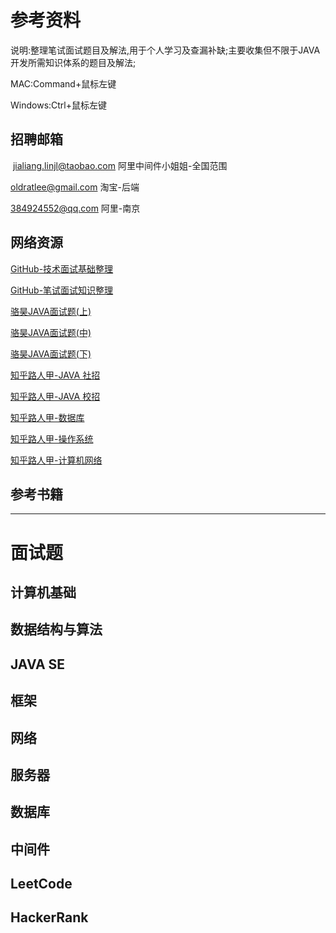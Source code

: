 # 参考资料

说明:整理笔试面试题目及解法,用于个人学习及查漏补缺;主要收集但不限于JAVA开发所需知识体系的题目及解法;

MAC:Command+鼠标左键

Windows:Ctrl+鼠标左键



## 招聘邮箱

 [jialiang.linjl@taobao.com](mailto:jialiang.linjl@taobao.com) 阿里中间件小姐姐-全国范围

[oldratlee@gmail.com](mailto:oldratlee@gmail.com) 淘宝-后端

[384924552@qq.com](mailto:384924552@qq.com) 阿里-南京



## 网络资源

[GitHub-技术面试基础整理](https://github.com/CyC2018/Interview-Notebook)

[GitHub-笔试面试知识整理](https://hit-alibaba.github.io/interview/index.html)

[骆昊JAVA面试题(上)](https://blog.csdn.net/jackfrued/article/details/44921941)

[骆昊JAVA面试题(中)](https://blog.csdn.net/jackfrued/article/details/44931137)

[骆昊JAVA面试题(下)](https://blog.csdn.net/jackfrued/article/details/44931161)

[知乎路人甲-JAVA 社招](https://zhuanlan.zhihu.com/p/21551758)

[知乎路人甲-JAVA 校招](https://zhuanlan.zhihu.com/p/21513402)

[知乎路人甲-数据库](https://zhuanlan.zhihu.com/p/23713529)

[知乎路人甲-操作系统](https://zhuanlan.zhihu.com/p/23755202)

[知乎路人甲-计算机网络](https://zhuanlan.zhihu.com/p/24001696)

## 参考书籍





------

# 面试题







## 计算机基础



## 数据结构与算法



## JAVA SE



## 框架



## 网络



## 服务器



## 数据库



## 中间件



## LeetCode



## HackerRank

